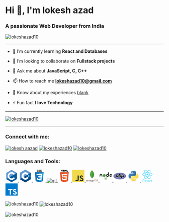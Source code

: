 <h1 align="left">Hi 👋, I'm <span>lokesh azad</span></h1>
<h3 align="left">A passionate Web Developer from India</h3>

<p align="left"> <img src="https://komarev.com/ghpvc/?username=lokeshazad10&label=Profile%20views&color=0e75b6&style=flat-square" alt="lokeshazad10" /> </p>
<hr>

- 🌱 I’m currently learning **React and Databases**

- 👯 I’m looking to collaborate on **Fullstack projects**

- 💬 Ask me about **JavaScript, C, C++**
  
- 📫 How to reach me **lokeshazad10@gmail.com**

- 📄 Know about my experiences [blank](blank)

- ⚡ Fun fact **I love Technology**


<hr>
<p align="left"> <a href="https://github.com/ryo-ma/github-profile-trophy"><img src="https://github-profile-trophy.vercel.app/?username=lokeshazad10" alt="lokeshazad10" /></a> </p>
<hr>
<h3 align="left">Connect with me:</h3>
<p align="left">
<a href="https://linkedin.com/in/lokesh aazad" target="blank"><img align="center" src="https://raw.githubusercontent.com/rahuldkjain/github-profile-readme-generator/master/src/images/icons/Social/linked-in-alt.svg" alt="lokesh aazad" height="30" width="40" /></a>
<a href="https://instagram.com/lokeshazad10" target="blank"><img align="center" src="https://raw.githubusercontent.com/rahuldkjain/github-profile-readme-generator/master/src/images/icons/Social/instagram.svg" alt="lokeshazad10" height="30" width="40" /></a>
<a href="https://www.leetcode.com/lokeshazad10" target="blank"><img align="center" src="https://raw.githubusercontent.com/rahuldkjain/github-profile-readme-generator/master/src/images/icons/Social/leet-code.svg" alt="lokeshazad10" height="30" width="40" /></a>
</p>

<h3 align="left">Languages and Tools:</h3>
<p align="left"> <a href="https://www.cprogramming.com/" target="_blank" rel="noreferrer"> <img src="https://raw.githubusercontent.com/devicons/devicon/master/icons/c/c-original.svg" alt="c" width="40" height="40"/> </a> <a href="https://www.w3schools.com/cpp/" target="_blank" rel="noreferrer"> <img src="https://raw.githubusercontent.com/devicons/devicon/master/icons/cplusplus/cplusplus-original.svg" alt="cplusplus" width="40" height="40"/> </a> <a href="https://www.w3schools.com/css/" target="_blank" rel="noreferrer"> <img src="https://raw.githubusercontent.com/devicons/devicon/master/icons/css3/css3-original-wordmark.svg" alt="css3" width="40" height="40"/> </a> <a href="https://git-scm.com/" target="_blank" rel="noreferrer"> <img src="https://www.vectorlogo.zone/logos/git-scm/git-scm-icon.svg" alt="git" width="40" height="40"/> </a> <a href="https://www.w3.org/html/" target="_blank" rel="noreferrer"> <img src="https://raw.githubusercontent.com/devicons/devicon/master/icons/html5/html5-original-wordmark.svg" alt="html5" width="40" height="40"/> </a> <a href="https://developer.mozilla.org/en-US/docs/Web/JavaScript" target="_blank" rel="noreferrer"> <img src="https://raw.githubusercontent.com/devicons/devicon/master/icons/javascript/javascript-original.svg" alt="javascript" width="40" height="40"/> </a> <a href="https://www.mongodb.com/" target="_blank" rel="noreferrer"> <img src="https://raw.githubusercontent.com/devicons/devicon/master/icons/mongodb/mongodb-original-wordmark.svg" alt="mongodb" width="40" height="40"/> </a> <a href="https://nodejs.org" target="_blank" rel="noreferrer"> <img src="https://raw.githubusercontent.com/devicons/devicon/master/icons/nodejs/nodejs-original-wordmark.svg" alt="nodejs" width="40" height="40"/> </a> <a href="https://www.php.net" target="_blank" rel="noreferrer"> <img src="https://raw.githubusercontent.com/devicons/devicon/master/icons/php/php-original.svg" alt="php" width="40" height="40"/> </a> <a href="https://www.python.org" target="_blank" rel="noreferrer"> <img src="https://raw.githubusercontent.com/devicons/devicon/master/icons/python/python-original.svg" alt="python" width="40" height="40"/> </a> <a href="https://reactjs.org/" target="_blank" rel="noreferrer"> <img src="https://raw.githubusercontent.com/devicons/devicon/master/icons/react/react-original-wordmark.svg" alt="react" width="40" height="40"/> </a> <a href="https://www.typescriptlang.org/" target="_blank" rel="noreferrer"> <img src="https://raw.githubusercontent.com/devicons/devicon/master/icons/typescript/typescript-original.svg" alt="typescript" width="40" height="40"/> </a> </p>

<p><img align="left" src="https://github-readme-stats.vercel.app/api/top-langs?username=lokeshazad10&show_icons=true&locale=en&layout=compact" alt="lokeshazad10" /></p>

<p>&nbsp;<img align="center" src="https://github-readme-stats.vercel.app/api?username=lokeshazad10&show_icons=true&locale=en" alt="lokeshazad10" /></p>

<p><img align="center" src="https://github-readme-streak-stats.herokuapp.com/?user=lokeshazad10&" alt="lokeshazad10" /></p>
